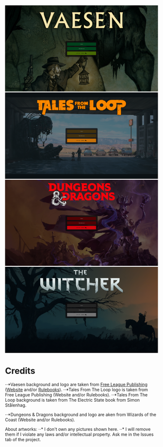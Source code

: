 ![Vaesen Rendered](_samples/vaesen-rendered.png)
![Tales From The Loop Rendered](_samples/tftl-rendered.png)
![Dungeons & Dragons](_samples/d&d-rendered.png)
![The Witcher](_samples/the-witcher-rendered.png)


# Credits
⋅⋅*Vaesen background and logo are taken from [Free League Publishing](https://freeleaguepublishing.com/) ([Website](https://freeleaguepublishing.com/games/vaesen/) and/or [Rulebooks](https://freeleaguepublishing.com/shop/vaesen-2/vaesen-nordic-horror-roleplaying/)).
⋅⋅*Tales From The Loop logo is taken from Free League Publishing (Website and/or Rulebooks).
⋅⋅*Tales From The Loop background is taken from The Electric State book from Simon Stålenhag.

⋅⋅*Dungeons & Dragons background and logo are aken from Wizards of the Coast (Website and/or Rulebooks).

About artworks:
⋅⋅* I don't own any pictures shown here.
⋅⋅* I will remove them if I violate any laws and/or intellectual property. Ask me in the Issues tab of the project.